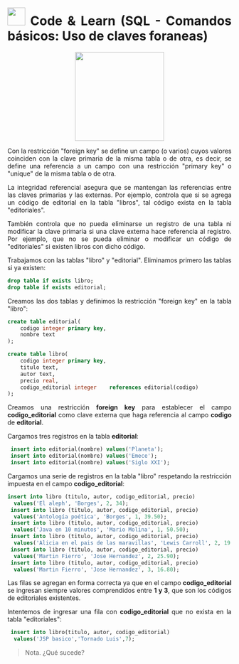 <div align="justify">

# <img src=../../../../images/coding-book.png width="40"> Code & Learn (SQL - Comandos básicos: Uso de claves foraneas)

<div align="center">
<img src="https://www.comunidadbaratz.com/wp-content/uploads/Sabes-cuales-son-los-libros-mas-vendidos-de-2017-a-traves-de-Internet-en-Espana.jpg" width="200px"/>
</div>

Con la restricción "foreign key" se define un campo (o varios) cuyos valores coinciden con la clave primaria de la misma tabla o de otra, es decir, se define una referencia a un campo con una restricción "primary key" o "unique" de la misma tabla o de otra.

La integridad referencial asegura que se mantengan las referencias entre las claves primarias y las externas. Por ejemplo, controla que si se agrega un código de editorial en la tabla "libros", tal código exista en la tabla "editoriales".

También controla que no pueda eliminarse un registro de una tabla ni modificar la clave primaria si una clave externa hace referencia al registro. Por ejemplo, que no se pueda eliminar o modificar un código de "editoriales" si existen libros con dicho código.

Trabajamos con las tablas "libro" y "editorial".
Eliminamos primero las tablas si ya existen:

```sql
drop table if exists libro;
drop table if exists editorial;
```

Creamos las dos tablas y definimos la restricción "foreign key" en la tabla "libro":

```sql
create table editorial(
	codigo integer primary key,
	nombre text
);

create table libro(
	codigo integer primary key,
	titulo text,
	autor text, 
	precio real,
	codigo_editorial integer	references editorial(codigo)
);
```

Creamos una restricción __foreign key__ para establecer el campo __codigo_editorial__ como clave externa que haga referencia al campo __codigo__ de __editorial__.

Cargamos tres registros en la tabla __editorial__:

```sql
 insert into editorial(nombre) values('Planeta');
 insert into editorial(nombre) values('Emece');
 insert into editorial(nombre) values('Siglo XXI');
 ```

 Cargamos una serie de registros en la tabla "libro" respetando la restricción impuesta en el campo __codigo_editorial__:

```sql
insert into libro (titulo, autor, codigo_editorial, precio)
  values('El aleph', 'Borges', 2, 34);
 insert into libro (titulo, autor, codigo_editorial, precio)
  values('Antología poética', 'Borges', 1, 39.50);
 insert into libro (titulo, autor, codigo_editorial, precio)
  values('Java en 10 minutos', 'Mario Molina', 1, 50.50);
 insert into libro (titulo, autor, codigo_editorial, precio)
  values('Alicia en el pais de las maravillas', 'Lewis Carroll', 2, 19.90);
 insert into libro (titulo, autor, codigo_editorial, precio)
  values('Martin Fierro', 'Jose Hernandez', 2, 25.90);
 insert into libro (titulo, autor, codigo_editorial, precio)
  values('Martin Fierro', 'Jose Hernandez', 3, 16.80);
```

Las filas se agregan en forma correcta ya que en el campo __codigo_editorial__ se ingresan siempre valores comprendidos entre __1 y 3__, que son los códigos de editoriales existentes.

Intentemos de ingresar una fila con __codigo_editorial__ que no exista en la tabla "editoriales":

```sql
 insert into libro(titulo, autor, codigo_editorial) 
  values('JSP basico','Tornado Luis',7);
```

> Nota. ¿Qué sucede?

</div>